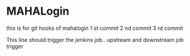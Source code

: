 
# MAHALogin
this is for git hooks  of mahalogin
1 st commit
2 nd commit
3 rd commit

This line should trigger the jenkins job..
upstream and downstream job trigger

